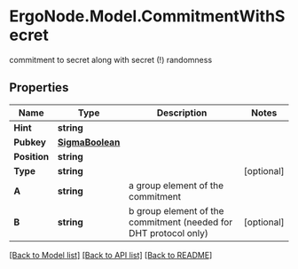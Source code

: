 # ErgoNode.Model.CommitmentWithSecret
commitment to secret along with secret (!) randomness

## Properties

Name | Type | Description | Notes
------------ | ------------- | ------------- | -------------
**Hint** | **string** |  | 
**Pubkey** | [**SigmaBoolean**](SigmaBoolean.md) |  | 
**Position** | **string** |  | 
**Type** | **string** |  | [optional] 
**A** | **string** | a group element of the commitment | 
**B** | **string** | b group element of the commitment (needed for DHT protocol only) | [optional] 

[[Back to Model list]](../README.md#documentation-for-models) [[Back to API list]](../README.md#documentation-for-api-endpoints) [[Back to README]](../README.md)

